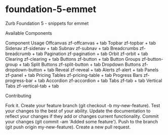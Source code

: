 foundation-5-emmet
==================

Zurb Foundation 5 - snippets for emmet

Available Components

Component 	Usage
Offcanvas 	zf-offcanvas + tab
Topbar 	zf-topbar + tab
Sidenav 	zf-sidenav + tab
Subnav 	zf-subnav + tab
Breadcrumbs 	zf-breadcrumb + tab
Pagination 	zf-pagination + tab
Orbit 	zf-orbit + tab
Clearing 	zf-clearing + tab
Buttons 	zf-button + tab
Button Groups 	zf-button-group + tab
Split Buttons 	zf-split-button + tab
Dropdown Buttons 	zf-dropdown-button + tab
Reveal 	zf-reveal + tab
Alerts 	zf-alert + tab
Panels 	zf-panel + tab
Pricing Tables 	zf-pricing-table + tab
Progress Bars 	zf-progress-bar + tab
Accordion 	zf-accordion + tab
Tabs 	zf-tab + tab
Vertical Tabs 	zf-vertical-tab + tab


Contributing

Fork it.
Create your feature branch (git checkout -b my-new-feature).
Test your changes to the best of your ability.
Update the documentation to reflect your changes if they add or changes current functionality.
Commit your changes (git commit -am 'Added some feature').
Push to the branch (git push origin my-new-feature).
Create a new pull request.
